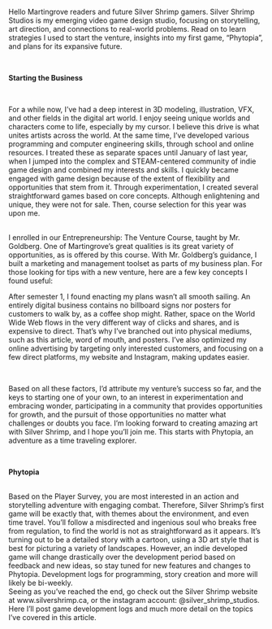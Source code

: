 Hello Martingrove readers and future Silver Shrimp gamers. Silver Shrimp
Studios is my emerging video game design studio, focusing on
storytelling, art direction, and connections to real-world problems.
Read on to learn strategies I used to start the venture, insights into
my first game, “Phytopia”, and plans for its expansive future.

<br>

**Starting the Business**

<br>

For a while now, I’ve had a deep interest in 3D modeling, illustration,
VFX, and other fields in the digital art world. I enjoy seeing unique
worlds and characters come to life, especially by my cursor. I believe
this drive is what unites artists across the world. At the same time,
I’ve developed various programming and computer engineering skills,
through school and online resources. I treated these as separate spaces
until January of last year, when I jumped into the complex and
STEAM-centered community of indie game design and combined my interests
and skills. I quickly became engaged with game design because of the
extent of flexibility and opportunities that stem from it. Through
experimentation, I created several straightforward games based on core
concepts. Although enlightening and unique, they were not for sale.
Then, course selection for this year was upon me.

<br>
I enrolled in our Entrepreneurship: The Venture Course, taught by Mr.
Goldberg. One of Martingrove’s great qualities is its great variety of
opportunities, as is offered by this course. With Mr. Goldberg’s
guidance, I built a marketing and management toolset as parts of my
business plan. For those looking for tips with a new venture, here are a
few key concepts I found useful:

<br>

After semester 1, I found enacting my plans wasn’t all smooth sailing.
An entirely digital business contains no billboard signs nor posters for
customers to walk by, as a coffee shop might. Rather, space on the World
Wide Web flows in the very different way of clicks and shares, and is
expensive to direct. That’s why I’ve branched out into physical mediums,
such as this article, word of mouth, and posters. I’ve also optimized my
online advertising by targeting only interested customers, and focusing
on a few direct platforms, my website and Instagram, making updates
easier.

<br>

Based on all these factors, I’d attribute my venture’s success so far,
and the keys to starting one of your own, to an interest in
experimentation and embracing wonder, participating in a community that
provides opportunities for growth, and the pursuit of those
opportunities no matter what challenges or doubts you face. I’m looking
forward to creating amazing art with Silver Shrimp, and I hope you’ll
join me. This starts with Phytopia, an adventure as a time traveling
explorer.

<br>

**Phytopia**

<br>
Based on the Player Survey, you are most interested in an action and
storytelling adventure with engaging combat. Therefore, Silver Shrimp’s
first game will be exactly that, with themes about the environment, and
even time travel. You’ll follow a misdirected and ingenious soul who
breaks free from regulation, to find the world is not as straightforward
as it appears. It’s turning out to be a detailed story with a cartoon,
using a 3D art style that is best for picturing a variety of landscapes.
However, an indie developed game will change drastically over the
development period based on feedback and new ideas, so stay tuned for
new features and changes to Phytopia. Development logs for programming,
story creation and more will likely be bi-weekly.
<br>
Seeing as you’ve reached the end, go check out the Silver Shrimp website
at www.silvershrimp.ca, or the instagram account:
@silver_shrimp_studios. Here I’ll post game development logs and much
more detail on the topics I’ve covered in this article.
